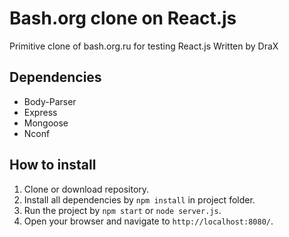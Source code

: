 # Bash.org clone on React.js

Primitive clone of bash.org.ru for testing React.js
Written by DraX

## Dependencies

- Body-Parser
- Express
- Mongoose
- Nconf

## How to install

1. Clone or download repository.
2. Install all dependencies by `npm install` in project folder.
3. Run the project by `npm start` or `node server.js`.
4. Open your browser and navigate to `http://localhost:8080/`.
